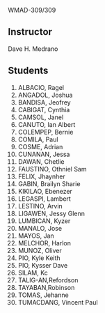 <ih1>WMAD-309/309</h1>

<h2>Instructor</h2>
Dave H. Medrano

<h2>Students</h2>
<ol>

  <li>ALBACIO, Ragel</li>
  <li>ANGADOL, Joshua</li>
  <li>BANDISA, Jeofrey</li>
  <li>CABIGAT, Cynthia</li>
  <li>CAMSOL, Janel</li>
  <li>CANUTO, Ian Albert</li>
  <li>COLEMPEP, Bernie</li>
  <li>COMILA, Paul</li>
  <li>COSME, Adrian</li>
  <li>CUNANAN, Jessa</li>
  <li>DAWAN, Chetlie</li>
  <li>FAUSTINO, Othniel Sam</li>
  <li>FELIX, Jhaynher</li>
  <li>GABIN, Brailyn Sharie</li>
  <li>KIKILAO, Ebenezer</li>
  <li>LEGASPI, Lambert</li>
  <li>LESTINO, Arvin</li>
  <li>LIGAWEN, Jessy Glenn</li>
  <li>LUMBICAN, Kyzer</li>
  <li>MANALO, Jose</li>
  <li>MAYOS, Jan</li>
  <li>MELCHOR, Harlon</li>
  <li>MUNOZ, Oliver</li>
  <li>PIO, Kyle Keith</li>
  <li>PIO, Kysser Dave</li>
  <li>SILAM, Kc</li>
  <li>TALIG-AN,Refordson</li>
  <li>TAYABAN,Robinson</li>
  <li>TOMAS, Jehanne</li>
  <li>TUMACDANG, Vincent Paul</li>
</ol>

